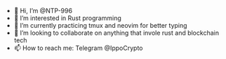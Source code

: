 - 👋 Hi, I’m @NTP-996
- 👀 I’m interested in Rust programming
- 🌱 I’m currently practicing tmux and neovim for better typing
- 💞️ I’m looking to collaborate on anything that invole rust and blockchain tech
- 📫 How to reach me: Telegram @IppoCrypto

<!---
NTP-996/NTP-996 is a ✨ special ✨ repository because its `README.md` (this file) appears on your GitHub profile.
You can click the Preview link to take a look at your changes.
--->
